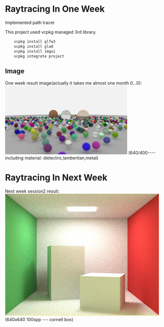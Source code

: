 # Raytracing In One Week
Implemented path tracer

This project used vcpkg managed 3rd library.

```
    vcpkg install glfw3
    vcpkg install glad
    vcpkg install imgui
    vcpkg integrate project 
```

## Image
One week result image(actually it takes me almost one month 0...0):  
![img](images/random.png)
(640/400----including material: dielectric,lambertian,metal)

# Raytracing In Next Week  
Next week session2 result:  
![img](images/cornellBox_v2.jpg)  
(640x640 100spp --- cornell box)
